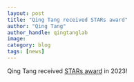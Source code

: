 ```yaml
---
layout: post
title: "Qing Tang received STARs award"
author: "Qing Tang"
author_handle: qingtanglab
image:
category: blog
tags: [news]
---
```

Qing Tang received [STARs award] in 2023! 


[STARs award]:https://www.utsystem.edu/offices/health-affairs/initiatives/stars-program
